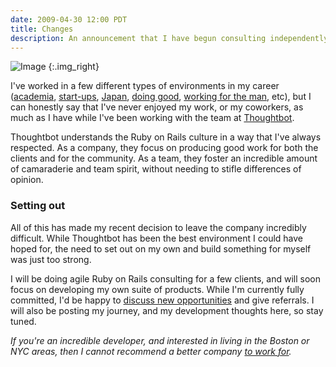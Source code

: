 ```yaml
---
date: 2009-04-30 12:00 PDT
title: Changes
description: An announcement that I have begun consulting independently.
---
```


![Image](thoughtbot-2007/large.jpg)
{:.img_right}

I've worked in a few different types of environments in my career ([academia](http://www.seismolab.caltech.edu/earthquakes.html), [start-ups](http://citysearch.com), [Japan](http://www.jetprogramme.org/), [doing good](http://www.ladhs.org/wps/portal/), [working for the man](http://www.ncsa.uiuc.edu/), etc), but I can honestly say that I've never enjoyed my work, or my coworkers, as much as I have while I've been working with the team at [Thoughtbot](http://thoughtbot.com).

Thoughtbot understands the Ruby on Rails culture in a way that I've always respected.  As a company, they focus on producing good work for both the clients and for the community.  As a team, they foster an incredible amount of camaraderie and team spirit, without needing to stifle differences of opinion.

### Setting out

All of this has made my recent decision to leave the company incredibly difficult.  While Thoughtbot has been the best environment I could have hoped for, the need to set out on my own and build something for myself was just too strong.

I will be doing agile Ruby on Rails consulting for a few clients, and will soon focus on developing my own suite of products.  While I'm currently fully committed, I'd be happy to [discuss new opportunities](mailto:me@tammersaleh.com) and give referrals.  I will also be posting my journey, and my development thoughts here, so stay tuned.

*If you're an incredible developer, and interested in living in the Boston or NYC areas, then I cannot recommend a better company [to work for](http://thoughtbot.com/jobs).*
